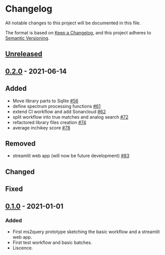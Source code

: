 # Changelog

All notable changes to this project will be documented in this file.

The format is based on [Keep a Changelog](https://keepachangelog.com/en/1.0.0/),
and this project adheres to [Semantic Versioning](https://semver.org/spec/v2.0.0.html).

## [Unreleased]

## [0.2.0] - 2021-06-14

## Added

- Move library parts to Sqlite [#56](https://github.com/iomega/ms2query/pull/56)
- define spectrum processing functions [#61](https://github.com/iomega/ms2query/pull/61)
- extend CI workflow and add Sonarcloud [#62](https://github.com/iomega/ms2query/pull/62)
- split workflow into true matches and analog search [#72](https://github.com/iomega/ms2query/pull/72)
- refactored library files creation [#74](https://github.com/iomega/ms2query/pull/74)
- average inchikey score [#78](https://github.com/iomega/ms2query/pull/78) 

## Removed

- streamlit web app (will now be future development) [#83](https://github.com/iomega/ms2query/pull/83)

## Changed


## Fixed


## [0.1.0] - 2021-01-01

### Added

- First ms2query prototype sketching the basic workflow and a streamlit web app.
- First test workflow and basic batches.
- Liscence.

[Unreleased]: https://github.com/iomega/ms2query/compare/0.2.0...HEAD
[0.2.0]: https://github.com/iomega/ms2query/compare/0.1.0...0.2.0
[0.1.0]: https://github.com/iomega/ms2query/releases/tag/0.1.0
